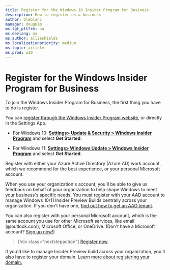 ```yaml
---
title: Register for the Windows 10 Insider Program for Business
description: How to register as a business
author: bleblanc
manager: dougkim
ms.tgt_pltfrm: na
ms.devlang: na
ms.author: allieshields
ms.localizationpriority: medium
ms.topic: article
ms.prod: w10
---
```


# Register for the Windows Insider Program for Business
To join the Windows Insider Program for Business, the first thing you have to do is register.

You can [register through the Windows Insider Program website](https://insider.windows.com/en-us/for-business-getting-started), or directly in the Settings App.

- For Windows 10: **[Settings> Update & Security > Windows Insider Program](https://aka.ms/WIPSettings)** and select **Get Started**.

- For Windows 11: **[Settings> Windows Update > Windows Insider Program](https://aka.ms/WIPSettings)** and select **Get Started**.

Register with either your Azure Active Directory (Azure AD) work account, which we recommend for the best experience, or your personal Microsoft account.


When you use your organization's account, you'll be able to give us feedback on behalf of your organization to help shape Windows to meet your business's specific needs. You must register with your AAD account to manage Windows 10/11 Insider Preview Builds centrally across your organization. If you don't have one, [find out how to get an AAD tenant](/azure/active-directory/develop/active-directory-howto-tenant).

You can also register with your personal Microsoft account, which is the same account you use for other Microsoft services, like email (@outlook.com), Microsoft Office, or OneDrive. (Don't have a Microsoft account? [Sign up now!](https://account.microsoft.com/account))


> [!div class="nextstepaction"]
> [Register now](https://insider.windows.com/register)

If you'd like to manage Insider Preview build across your organization, you'll also have to register your domain. [Learn more about registering your domain.](./manage-builds.md)

